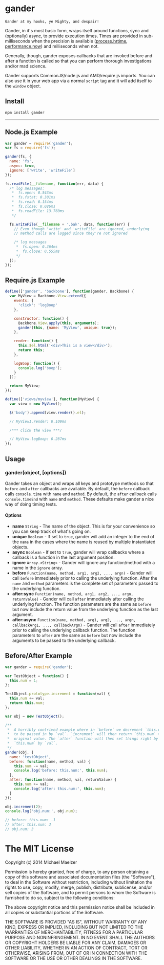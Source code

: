 gander
=========

```
Gander at my hooks, ye Mighty, and despair!
```

Gander, in it's most basic form, wraps itself around functions, sync and (optionally) async, to provide execution times. Times are provided in sub-milliseconds when the precision is available ([process.hrtime](http://nodejs.org/api/process.html#process_process_hrtime), [performance.now](https://developer.mozilla.org/en-US/docs/Web/API/Performance.now)) and milliseconds when not.  
  
Generally, though, gander exposes callbacks that are invoked before and after a function is called so that you can perform thorough investigations and/or mad science.  
  
Gander supports CommonJS/node.js and AMD/require.js imports. You can also use it in your web app via a normal `script` tag and it will add itself to the `window` object.

Install
-------

```
npm install gander
```

-------------------------------------

Node.js Example
-----------------
```javascript
var gander = require('gander');
var fs = require('fs');

gander(fs, {
  name: 'fs',
  async: true, 
  ignore: ['write', 'writeFile']
});

fs.readFile(__filename, function(err, data) {
  /* log messages:
   *  fs.open: 0.543ms
   *  fs.fstat: 0.301ms
   *  fs.read: 0.154ms
   *  fs.close: 0.086ms
   *  fs.readFile: 13.760ms
   */

  fs.writeFile(__filename + '.bak', data, function(err) {
    // Even though 'write' and 'writeFile' are ignored, underlying
    // method calls are logged since they're not ignored

    /* log messages
     *  fs.open: 0.364ms
     *  fs.close: 0.555ms
     */
  });
});
```

Require.js Example
------------------
```javascript
define(['gander', 'backbone'], function(gander, Backbone) {
  var MyView = Backbone.View.extend({
    events: {
      'click': 'logBoop'
    },

    constructor: function() {
      Backbone.View.apply(this, arguments);
      gander(this, {name: 'MyView', unique: true});
    },

    render: function() {
      this.$el.html('<div>This is a view</div>');
      return this;
    },

    logBoop: function() {
      console.log('boop');
    }
  });

  return MyView;
});

define(['views/myview'], function(MyView) {
  var view = new MyView();

  $('body').append(view.render().el);

  // MyView1.render: 0.109ms

  /*** click the view ***/

  // MyView.logBoop: 0.287ms
});
```

Usage
--------------

### gander(object, [options])

Gander takes an object and wraps all keys and prototype methods so that `before` and `after` callbacks are available. By default, the `before` callback calls `console.time` with `name` and `method`. By default, the `after` callback calls `console.timeEnd` with `name` and `method`. These defaults make gander a nice way of doing timing tests.  
  
#### Options

* **name** `String` - The name of the object. This is for your convenience so you can keep track of what's going on.
* **unique** `Boolean` - If set to `true`, gander will add an integer to the end of the `name` in the cases where the name is reused by multiple instantiated objects.
* **async** `Boolean` - If set to `true`, gander will wrap callbacks where a callback is a function in the last argument position.
* **ignore** `Array.<String>` - Gander will ignore any function/method with a name in the `ignore` array.
* **before** `Function(name, method, arg1, arg2, ..., argn)` - Gander will call `before` immediately prior to calling the underlying function. After the `name` and `method` parameters is the complete set of parameters passed to the underlying function.
* **after:sync** `Function(name, method, arg1, arg2, ..., argn, returnValue)` - Gander will call `after` immediately after calling the underlying function. The function parameters are the same as `before` but now include the return value from the underlying function as the last argument.
* **after:async** `Function(name, method, arg1, arg2, ..., argn, callbackArg1, ..., callbackArgn)` - Gander will call `after` immediately prior to calling the underlying callback function. The function parameters to `after` are the same as `before` but now include the arguments to be passed to the underlying callback.

Before/After Example
--------------------
```javascript
var gander = require('gander');

var TestObject = function() {
  this.num = 1;
};

TestObject.prototype.increment = function(val) {
  this.num += val;
  return this.num;
};

var obj = new TestObject();

/**
 *  A horribly contrived example where in `before` we decrement `this.num` by the amount
 *  to be passed in by `val`. `increment` will then return `this.num` to its
 *  original value. The `after` function will then set things right by incrementing
 *  `this.num` by `val`.
 */
gander(obj, {
  name: 'testObject',
  before: function(name, method, val) {
    this.num -= val;
    console.log('before: this.num:', this.num);
  },
  after: function(name, method, val, returnValue) {
    this.num += val;
    console.log('after: this.num:', this.num);
  }
});

obj.increment(2);
console.log('obj.num:', obj.num);

// before: this.num: -1 
// after: this.num: 3
// obj.num: 3
```

The MIT License
===============

Copyright (c) 2014 Michael Maelzer

Permission is hereby granted, free of charge, to any person obtaining a copy
of this software and associated documentation files (the "Software"), to deal
in the Software without restriction, including without limitation the rights
to use, copy, modify, merge, publish, distribute, sublicense, and/or sell
copies of the Software, and to permit persons to whom the Software is
furnished to do so, subject to the following conditions:

The above copyright notice and this permission notice shall be included in
all copies or substantial portions of the Software.

THE SOFTWARE IS PROVIDED "AS IS", WITHOUT WARRANTY OF ANY KIND, EXPRESS OR
IMPLIED, INCLUDING BUT NOT LIMITED TO THE WARRANTIES OF MERCHANTABILITY,
FITNESS FOR A PARTICULAR PURPOSE AND NONINFRINGEMENT. IN NO EVENT SHALL THE
AUTHORS OR COPYRIGHT HOLDERS BE LIABLE FOR ANY CLAIM, DAMAGES OR OTHER
LIABILITY, WHETHER IN AN ACTION OF CONTRACT, TORT OR OTHERWISE, ARISING FROM,
OUT OF OR IN CONNECTION WITH THE SOFTWARE OR THE USE OR OTHER DEALINGS IN
THE SOFTWARE.
